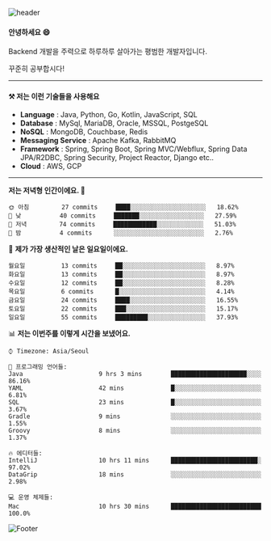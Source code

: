 ![header](https://capsule-render.vercel.app/api?type=waving&color=gradient&height=250&section=header&text=Wondeok%20Kang&fontSize=60&animation=fadeIn&fontAlignY=38&desc=a.k.a.%20Wade%2C%20Deogicorgi%20&descAlignY=61&descAlign=66&descSize=25&customColorList=4)



#### 안녕하세요 😄
Backend 개발을 주력으로 하루하루 살아가는 평범한 개발자입니다.

꾸준히 공부합시다!

<!-- blog : 

[![Velog's GitHub stats](https://velog-readme-stats.vercel.app/api/badge?name=deogicorgi)](https://velog.io/@deogicorgi)  -->

---


#### ⚒️ 저는 이런 기술들을 사용해요

- **Language** : Java, Python, Go, Kotlin, JavaScript, SQL
- **Database** : MySql, MariaDB, Oracle, MSSQL, PostgeSQL
- **NoSQL** : MongoDB, Couchbase, Redis
- **Messaging Service** : Apache Kafka, RabbitMQ
- **Framework** : Spring, Spring Boot, Spring MVC/Webflux, Spring Data JPA/R2DBC, Spring Security, Project Reactor, Django etc..
- **Cloud** : AWS, GCP
---

<!--
[![Solved.ac Profile](http://mazassumnida.wtf/api/v2/generate_badge?boj=deogicorgi)](https://solved.ac/deogicorgi/)
![alt text](https://github.com/[username]/[reponame]/blob/[branch]/image.jpg?raw=true)
--> 

<!--START_SECTION:waka-->
**저는 저녁형 인간이에요. 🦉** 

```text
🌞 아침         27 commits     ████░░░░░░░░░░░░░░░░░░░░░   18.62% 
🌆 낮　         40 commits     ███████░░░░░░░░░░░░░░░░░░   27.59% 
🌃 저녁         74 commits     ████████████░░░░░░░░░░░░░   51.03% 
🌙 밤　         4 commits      ░░░░░░░░░░░░░░░░░░░░░░░░░   2.76%

```
📅 **제가 가장 생산적인 날은 일요일이에요.** 

```text
월요일          13 commits     ██░░░░░░░░░░░░░░░░░░░░░░░   8.97% 
화요일          13 commits     ██░░░░░░░░░░░░░░░░░░░░░░░   8.97% 
수요일          12 commits     ██░░░░░░░░░░░░░░░░░░░░░░░   8.28% 
목요일          6 commits      █░░░░░░░░░░░░░░░░░░░░░░░░   4.14% 
금요일          24 commits     ████░░░░░░░░░░░░░░░░░░░░░   16.55% 
토요일          22 commits     ███░░░░░░░░░░░░░░░░░░░░░░   15.17% 
일요일          55 commits     █████████░░░░░░░░░░░░░░░░   37.93%

```


📊 **저는 이번주를 이렇게 시간을 보냈어요.** 

```text
⌚︎ Timezone: Asia/Seoul

💬 프로그래밍 언어들: 
Java                     9 hrs 3 mins        █████████████████████░░░░   86.16% 
YAML                     42 mins             █░░░░░░░░░░░░░░░░░░░░░░░░   6.81% 
SQL                      23 mins             █░░░░░░░░░░░░░░░░░░░░░░░░   3.67% 
Gradle                   9 mins              ░░░░░░░░░░░░░░░░░░░░░░░░░   1.55% 
Groovy                   8 mins              ░░░░░░░░░░░░░░░░░░░░░░░░░   1.37%

🔥 에디터들: 
IntelliJ                 10 hrs 11 mins      ████████████████████████░   97.02% 
DataGrip                 18 mins             ░░░░░░░░░░░░░░░░░░░░░░░░░   2.98%

💻 운영 체제들: 
Mac                      10 hrs 30 mins      █████████████████████████   100.0%

```


<!--END_SECTION:waka-->

![Footer](https://capsule-render.vercel.app/api?type=waving&color=auto&height=200&section=footer&&customColorList=4)
<!--

**deogicorgi/deogicorgi** is a ✨ _special_ ✨ repository because its `README.md` (this file) appears on your GitHub profile.

Here are some ideas to get you started:

- 🔭 I’m currently working on ...
- 🌱 I’m currently learning ...
- 👯 I’m looking to collaborate on ...
- 🤔 I’m looking for help with ...
- 💬 Ask me about ...
- 📫 How to reach me: ...
- 😄 Pronouns: ...
- ⚡ Fun fact: ...
-->
